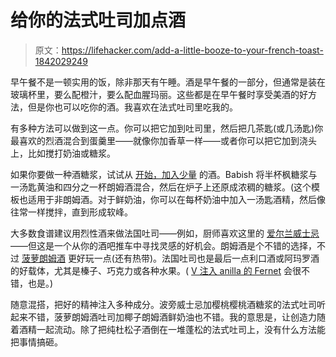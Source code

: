 # 给你的法式吐司加点酒

> 原文：<https://lifehacker.com/add-a-little-booze-to-your-french-toast-1842029249>

早午餐不是一顿实用的饭，除非那天有午睡。酒是早午餐的一部分，但通常是装在玻璃杯里，要么配橙汁，要么配血腥玛丽。这些都是在早午餐时享受美酒的好方法，但是你也可以吃你的酒。我喜欢在法式吐司里吃我的。



有多种方法可以做到这一点。你可以把它加到吐司里，然后把几茶匙(或几汤匙)你最喜欢的烈酒混合到蛋羹里——就像你加香草一样——或者你可以把它加到浇头上，比如搅打奶油或糖浆。

如果你要做一种酒糖浆，试试从 [开始，加入少量](https://www.youtube.com/watch?v=evzWEXpW1pM) 的酒。Babish 将半杯枫糖浆与一汤匙黄油和四分之一杯朗姆酒混合，然后在炉子上还原成浓稠的糖浆。(这个模板也适用于非朗姆酒。对于鲜奶油，你可以在每杯奶油中加入一汤匙酒精，然后像往常一样搅拌，直到形成软峰。

大多数食谱建议用烈性酒来做法国吐司——例如，厨师喜欢这里的 [爱尔兰威士忌](https://www.thekitchn.com/french-toast-tip-irish-whiskey-23002818)——但这是一个从你的酒吧推车中寻找灵感的好机会。朗姆酒是个不错的选择，不过 [菠萝朗姆酒](https://skillet.lifehacker.com/make-a-summery-old-fashioned-with-pineapple-rum-1836314321) 更好玩一点(还有热带)。法国吐司也是最后一点利口酒或阿玛罗酒的好载体，尤其是榛子、巧克力或各种水果。( [V 注入 anilla 的 Fernet](https://lifehacker.com/flavor-your-favorite-amaro-with-a-spent-vanilla-bean-1836187072) 会很不错，也是。)

随意混搭，把好的精神注入多种成分。波旁威士忌加樱桃樱桃酒糖浆的法式吐司听起来不错，菠萝朗姆酒吐司加椰子朗姆酒鲜奶油也不错。我的意思是，让创造力随着酒精一起流动。除了把纯杜松子酒倒在一堆蓬松的法式吐司上，没有什么方法能把事情搞砸。
